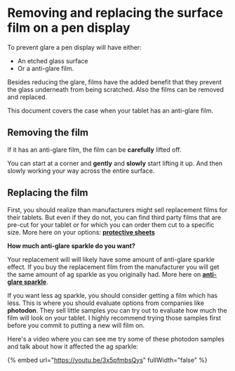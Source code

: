 # Removing and replacing the surface film on a pen display

To prevent glare a pen display will have either:

* An etched glass surface
* Or a anti-glare film.

Besides reducing the glare, films have the added benefit that they prevent the glass underneath from being scratched. Also the films can be removed and replaced.

This document covers the case when your tablet has an anti-glare film.

## Removing the film

If it has an anti-glare film, the film can be **carefully** lifted off.&#x20;

You can start at a corner and **gently** and **slowly** start lifting it up. And then slowly working your way across the entire surface.

## Replacing the film

First, you should realize than manufacturers might sell replacement films for their tablets. But even if they do not, you can find third party films that are pre-cut for your tablet or for which you can order them cut to a specific size. More here on your options: [**protective sheets**](../../accessories/protective-sheets.md)&#x20;

**How much anti-glare sparkle do you want?**

Your replacement will will likely have some amount of anti-glare sparkle effect. If you buy the replacement film from the manufacturer you will get the same amount of ag sparkle as you originally had. More here on [**anti-glare sparkle**](../pen-displays/anti-glare-sparkle.md).

If you want less ag sparkle, you should consider getting a film which has less. This is where you should evaluate options from companies like **photodon**. They sell little samples you can try out to evaluate how much the film will look on your tablet. I highly recommend trying those samples first before you commit to putting a new will film on.

Here's a video where you can see me try some of these photodon samples and talk about how it affected the ag sparkle:

{% embed url="https://youtu.be/3x5pfmbsQys" fullWidth="false" %}

&#x20;
